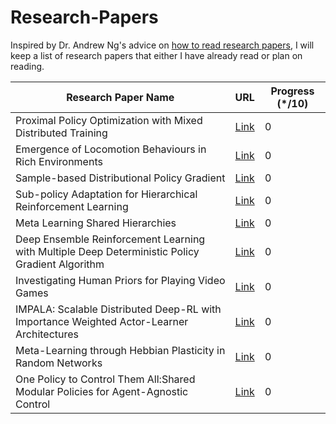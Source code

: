 # Research-Papers

Inspired by Dr. Andrew Ng's advice on [how to read research papers](https://youtu.be/733m6qBH-jI?t=160), I will keep a list of research papers that either I have already read or plan on reading.

| Research Paper Name                                                                  | URL                              | Progress (\*/10) 
|--------------------------------------------------------------------------------------|----------------------------------|------------------|
| Proximal Policy Optimization with Mixed Distributed Training     | [Link](https://arxiv.org/pdf/1907.06479.pdf) |      0
| Emergence of Locomotion Behaviours in Rich Environments   | [Link](https://arxiv.org/pdf/1707.02286.pdf) |      0
| Sample-based Distributional Policy Gradient  | [Link](https://arxiv.org/pdf/1707.02286.pdf) |      0|0
|Sub-policy Adaptation for Hierarchical Reinforcement Learning |[Link](https://openreview.net/forum?id=ByeWogStDS) |0
|Meta Learning Shared Hierarchies|[Link](https://arxiv.org/pdf/1710.09767.pdf)|0|0
|Deep Ensemble Reinforcement Learning with Multiple Deep Deterministic Policy Gradient Algorithm|[Link](https://www.hindawi.com/journals/mpe/2020/4275623/#abstract) |0
|Investigating Human Priors for Playing Video Games|[Link](https://arxiv.org/pdf/1802.10217.pdf)|0
|IMPALA: Scalable Distributed Deep-RL with Importance Weighted Actor-Learner Architectures|[Link](https://arxiv.org/pdf/1802.01561.pdf)|0
|Meta-Learning through Hebbian Plasticity in Random Networks|[Link](https://arxiv.org/pdf/2007.02686.pdf)|0
|One Policy to Control Them All:Shared Modular Policies for Agent-Agnostic Control|[Link](https://wenlong.page/modular-rl/)|0

